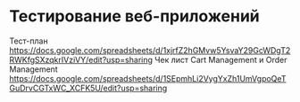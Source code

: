 # Тестирование веб-приложений
Тест-план 
https://docs.google.com/spreadsheets/d/1xjrfZ2hGMvw5YsvaY29GcWDgT2RWKfgSXzqkrIVziVY/edit?usp=sharing
Чек лист 
Cart Management и Order Management https://docs.google.com/spreadsheets/d/1SEpmhLi2VygYxZh1UmVgpoQeTGuDrvCGTxWC_XCFK5U/edit?usp=sharing
